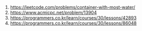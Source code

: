 1. https://leetcode.com/problems/container-with-most-water/
2. https://www.acmicpc.net/problem/13904
3. https://programmers.co.kr/learn/courses/30/lessons/42893
4. https://programmers.co.kr/learn/courses/30/lessons/86048
